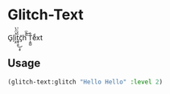 # Glitch-Text

G̙l̗ì͔̯̉̈́̔t̼̬̜͍̏̒͜͏̧̥ͨ͗c̄͏̡h͘ ̃̐ͫ͜Ť͕͚̺eͩxt

## Usage

```lisp
(glitch-text:glitch "Hello Hello" :level 2)
```

